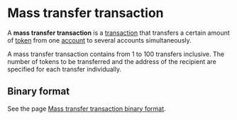 # Mass transfer transaction

A **mass transfer transaction** is a [transaction](/en/blockchain/transaction) that transfers a certain amount of [token](/en/blockchain/token) from one [account](/en/blockchain/account) to several accounts simultaneously.

A mass transfer transaction contains from 1 to 100 transfers inclusive. The number of tokens to be transferred and the address of the recipient are specified for each transfer individually.

## Binary format

See the page [Mass transfer transaction binary format](/en/blockchain/binary-format/transaction-binary-format/mass-transfer-transaction-binary-format).
